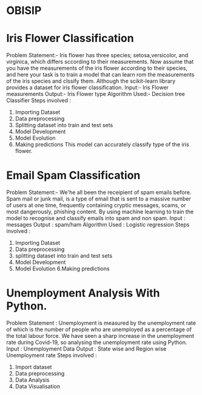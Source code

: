 # OBISIP
# Iris Flower Classification
Problem Statement:-
Iris flower has three species; setosa,versicolor, and virginica, which differs sccording to their measurements. Now assume that you have the measurements of the iris flower according to their species, and here your task is to train a model that can learn rom the measurements of the iris species and clssify them.
Although the scikit-learn library provides a dataset for iris flower classification.
Input:- Iris Flower measurements
Output:- Iris Flower type
Algorithm Used:- Decision tree Classifier
Steps involved :
1. Importing Dataset
2. Data preprocessing
3. Splitting dataset into train and test sets
4. Model Development
5. Model Evolution
6. Making predictions
This model can accurately classify type of the iris flower.

# Email Spam Classification
Problem Statement:-
We'he all been the receipient of spam emails before. Spam mail or junk mail, is a type of email that is sent to a massive number of users at one time, frequently containing cryptic messages, scams, or most dangerously, phishing content. By using machine learning to train the model to recognise and classify emails into spam and non spam.
Input : messages
Output : spam/ham
Algorithm Used : Logistic regression
Steps involved :
1. Importing Dataset
2. Data preprocessing
3. splitting dataset into train and test sets
4. Model Development
5. Model Evolution
6.Making predictions

# Unemployment Analysis With Python.
Problem Statement : Unemployment is measured by the unemployment rate of which is the number of people who are unemployed as a percentage of the total labour force. We have seen a sharp increase in the unemployment rate during Covid-19, so analysing the unemployment rate using Python.
Input : Unemployment Data
Output : State wise and Region wise Unemployment rate
Steps involved :
1. Import dataset
2. Data preprocessing
3. Data Analysis
4. Data Visualisation

